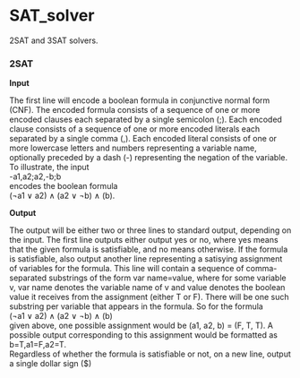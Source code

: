 # SAT_solver
2SAT and 3SAT solvers.

### 2SAT  
**Input**  
  
The first line will encode a boolean formula in conjunctive normal form
(CNF). The encoded formula consists of a sequence of one or more encoded
clauses each separated by a single semicolon (;). Each encoded clause consists
of a sequence of one or more encoded literals each separated by a single
comma (,). Each encoded literal consists of one or more lowercase letters
and numbers representing a variable name, optionally preceded by a dash
(-) representing the negation of the variable.  
To illustrate, the input  
-a1,a2;a2,-b;b  
encodes the boolean formula  
(¬a1 ∨ a2) ∧ (a2 ∨ ¬b) ∧ (b).  

**Output**

The output will be either two or three lines to standard output, depending on
the input. The first line outputs either output yes or no, where yes
means that the given formula is satisfiable, and no means otherwise.
If the formula is satisfiable, also output another line representing
a satisying assignment of variables for the formula. This line will contain
a sequence of comma-separated substrings of the form var name=value, where
for some variable v, var name denotes the variable name of v and value
denotes the boolean value it receives from the assignment (either T or F).
There will be one such substring per variable that appears in the formula.
So for the formula  
(¬a1 ∨ a2) ∧ (a2 ∨ ¬b) ∧ (b)  
given above, one possible assignment would be (a1, a2, b) = (F, T, T). A  
possible output corresponding to this assignment would be formatted as  
b=T,a1=F,a2=T.  
Regardless of whether the formula is satisfiable or not, on a new line, output a single dollar sign ($)





